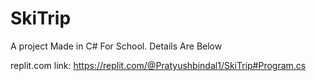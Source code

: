 # SkiTrip
A project Made in C# For School. Details Are Below

replit.com link: https://replit.com/@Pratyushbindal1/SkiTrip#Program.cs
